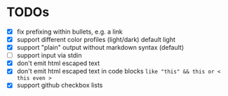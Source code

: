 # TODOs

* [x] fix prefixing within bullets, e.g. a link
* [x] support different color profiles (light/dark) default light
* [x] support "plain" output without markdown syntax (default)
* [ ] support input via stdin
* [x] don't emit html escaped text
* [x] don't emit html escaped text in code blocks `like "this" && this or < this even > `
* [x] support github checkbox lists
